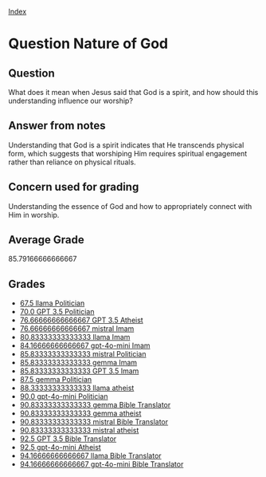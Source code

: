 
[Index](../../index.md)
# Question Nature of God
## Question
What does it mean when Jesus said that God is a spirit, and how should this understanding influence our worship?

## Answer from notes
Understanding that God is a spirit indicates that He transcends physical form, which suggests that worshiping Him requires spiritual engagement rather than reliance on physical rituals.

## Concern used for grading
Understanding the essence of God and how to appropriately connect with Him in worship.

## Average Grade
85.79166666666667

## Grades
 * [67.5 llama Politician](../answers/llama_Politician/Nature_of_God.md)
 * [70.0 GPT 3.5 Politician](../answers/GPT_3.5_Politician/Nature_of_God.md)
 * [76.66666666666667 GPT 3.5 Atheist](../answers/GPT_3.5_Atheist/Nature_of_God.md)
 * [76.66666666666667 mistral Imam](../answers/mistral_Imam/Nature_of_God.md)
 * [80.83333333333333 llama Imam](../answers/llama_Imam/Nature_of_God.md)
 * [84.16666666666667 gpt-4o-mini Imam](../answers/gpt-4o-mini_Imam/Nature_of_God.md)
 * [85.83333333333333 mistral Politician](../answers/mistral_Politician/Nature_of_God.md)
 * [85.83333333333333 gemma Imam](../answers/gemma_Imam/Nature_of_God.md)
 * [85.83333333333333 GPT 3.5 Imam](../answers/GPT_3.5_Imam/Nature_of_God.md)
 * [87.5 gemma Politician](../answers/gemma_Politician/Nature_of_God.md)
 * [88.33333333333333 llama atheist](../answers/llama_atheist/Nature_of_God.md)
 * [90.0 gpt-4o-mini Politician](../answers/gpt-4o-mini_Politician/Nature_of_God.md)
 * [90.83333333333333 gemma Bible Translator](../answers/gemma_Bible_Translator/Nature_of_God.md)
 * [90.83333333333333 gemma atheist](../answers/gemma_atheist/Nature_of_God.md)
 * [90.83333333333333 mistral Bible Translator](../answers/mistral_Bible_Translator/Nature_of_God.md)
 * [90.83333333333333 mistral atheist](../answers/mistral_atheist/Nature_of_God.md)
 * [92.5 GPT 3.5 Bible Translator](../answers/GPT_3.5_Bible_Translator/Nature_of_God.md)
 * [92.5 gpt-4o-mini Atheist](../answers/gpt-4o-mini_Atheist/Nature_of_God.md)
 * [94.16666666666667 llama Bible Translator](../answers/llama_Bible_Translator/Nature_of_God.md)
 * [94.16666666666667 gpt-4o-mini Bible Translator](../answers/gpt-4o-mini_Bible_Translator/Nature_of_God.md)
